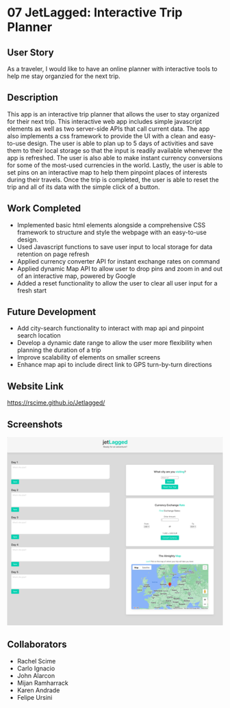 # 07 JetLagged: Interactive Trip Planner

## User Story

As a traveler, I would like to have an online planner with interactive tools to help me stay organzied for the next trip.

## Description

This app is an interactive trip planner that allows the user to stay organized for their next trip. This interactive web app includes simple javascript elements as well as two server-side APIs that call current data. The app also implements a css framework to provide the UI with a clean and easy-to-use design. The user is able to plan up to 5 days of activities and save them to their local storage so that the input is readily available whenever the app is refreshed. The user is also able to make instant currency conversions for some of the most-used currencies in the world. Lastly, the user is able to set pins on an interactive map to help them pinpoint places of interests during their travels. Once the trip is completed, the user is able to reset the trip and all of its data with the simple click of a button.

## Work Completed

- Implemented basic html elements alongside a comprehensive CSS framework to structure and style the webpage with an easy-to-use design.
- Used Javascript functions to save user input to local storage for data retention on page refresh
- Applied currency converter API for instant exchange rates on command
- Applied dynamic Map API to allow user to drop pins and zoom in and out of an interactive map, powered by Google
- Added a reset functionality to allow the user to clear all user input for a fresh start

## Future Development

- Add city-search functionality to interact with map api and pinpoint search location
- Develop a dynamic date range to allow the user more flexibility when planning the duration of a trip
- Improve scalability of elements on smaller screens
- Enhance map api to include direct link to GPS turn-by-turn directions

## Website Link

https://rscime.github.io/Jetlagged/

## Screenshots

![screenshot](/assets/images/jetlagged-webpage.png)

## Collaborators

- Rachel Scime
- Carlo Ignacio
- John Alarcon
- Mijan Ramharrack
- Karen Andrade
- Felipe Ursini

